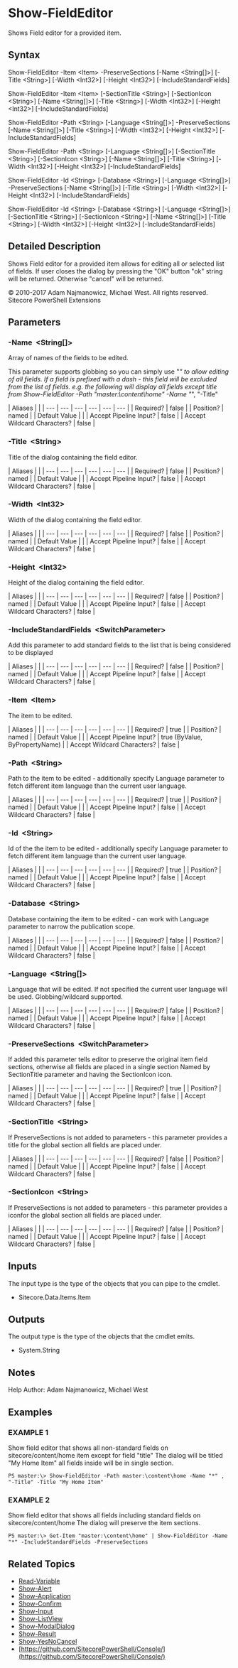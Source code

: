 # Show-FieldEditor

Shows Field editor for a provided item.

## Syntax

Show-FieldEditor -Item &lt;Item&gt; -PreserveSections \[-Name &lt;String\[\]&gt;\] \[-Title &lt;String&gt;\] \[-Width &lt;Int32&gt;\] \[-Height &lt;Int32&gt;\] \[-IncludeStandardFields\]

Show-FieldEditor -Item &lt;Item&gt; \[-SectionTitle &lt;String&gt;\] \[-SectionIcon &lt;String&gt;\] \[-Name &lt;String\[\]&gt;\] \[-Title &lt;String&gt;\] \[-Width &lt;Int32&gt;\] \[-Height &lt;Int32&gt;\] \[-IncludeStandardFields\]

Show-FieldEditor -Path &lt;String&gt; \[-Language &lt;String\[\]&gt;\] -PreserveSections \[-Name &lt;String\[\]&gt;\] \[-Title &lt;String&gt;\] \[-Width &lt;Int32&gt;\] \[-Height &lt;Int32&gt;\] \[-IncludeStandardFields\]

Show-FieldEditor -Path &lt;String&gt; \[-Language &lt;String\[\]&gt;\] \[-SectionTitle &lt;String&gt;\] \[-SectionIcon &lt;String&gt;\] \[-Name &lt;String\[\]&gt;\] \[-Title &lt;String&gt;\] \[-Width &lt;Int32&gt;\] \[-Height &lt;Int32&gt;\] \[-IncludeStandardFields\]

Show-FieldEditor -Id &lt;String&gt; \[-Database &lt;String&gt;\] \[-Language &lt;String\[\]&gt;\] -PreserveSections \[-Name &lt;String\[\]&gt;\] \[-Title &lt;String&gt;\] \[-Width &lt;Int32&gt;\] \[-Height &lt;Int32&gt;\] \[-IncludeStandardFields\]

Show-FieldEditor -Id &lt;String&gt; \[-Database &lt;String&gt;\] \[-Language &lt;String\[\]&gt;\] \[-SectionTitle &lt;String&gt;\] \[-SectionIcon &lt;String&gt;\] \[-Name &lt;String\[\]&gt;\] \[-Title &lt;String&gt;\] \[-Width &lt;Int32&gt;\] \[-Height &lt;Int32&gt;\] \[-IncludeStandardFields\]

## Detailed Description

Shows Field editor for a provided item allows for editing all or selected list of fields. If user closes the dialog by pressing the "OK" button "ok" string will be returned. Otherwise "cancel" will be returned.

© 2010-2017 Adam Najmanowicz, Michael West. All rights reserved. Sitecore PowerShell Extensions

## Parameters

### -Name  &lt;String\[\]&gt;

Array of names of the fields to be edited.

This parameter supports globbing so you can simply use "_" to allow editing of all fields. If a field is prefixed with a dash - this field will be excluded from the list of fields. e.g. the following will display all fields except title from Show-FieldEditor -Path "master:\content\home" -Name "_", "-Title"

| Aliases |  |
| --- | --- | --- | --- | --- | --- |
| Required? | false |
| Position? | named |
| Default Value |  |
| Accept Pipeline Input? | false |
| Accept Wildcard Characters? | false |

### -Title  &lt;String&gt;

Title of the dialog containing the field editor.

| Aliases |  |
| --- | --- | --- | --- | --- | --- |
| Required? | false |
| Position? | named |
| Default Value |  |
| Accept Pipeline Input? | false |
| Accept Wildcard Characters? | false |

### -Width  &lt;Int32&gt;

Width of the dialog containing the field editor.

| Aliases |  |
| --- | --- | --- | --- | --- | --- |
| Required? | false |
| Position? | named |
| Default Value |  |
| Accept Pipeline Input? | false |
| Accept Wildcard Characters? | false |

### -Height  &lt;Int32&gt;

Height of the dialog containing the field editor.

| Aliases |  |
| --- | --- | --- | --- | --- | --- |
| Required? | false |
| Position? | named |
| Default Value |  |
| Accept Pipeline Input? | false |
| Accept Wildcard Characters? | false |

### -IncludeStandardFields  &lt;SwitchParameter&gt;

Add this parameter to add standard fields to the list that is being considered to be displayed

| Aliases |  |
| --- | --- | --- | --- | --- | --- |
| Required? | false |
| Position? | named |
| Default Value |  |
| Accept Pipeline Input? | false |
| Accept Wildcard Characters? | false |

### -Item  &lt;Item&gt;

The item to be edited.

| Aliases |  |
| --- | --- | --- | --- | --- | --- |
| Required? | true |
| Position? | named |
| Default Value |  |
| Accept Pipeline Input? | true \(ByValue, ByPropertyName\) |
| Accept Wildcard Characters? | false |

### -Path  &lt;String&gt;

Path to the item to be edited - additionally specify Language parameter to fetch different item language than the current user language.

| Aliases |  |
| --- | --- | --- | --- | --- | --- |
| Required? | true |
| Position? | named |
| Default Value |  |
| Accept Pipeline Input? | false |
| Accept Wildcard Characters? | false |

### -Id  &lt;String&gt;

Id of the the item to be edited - additionally specify Language parameter to fetch different item language than the current user language.

| Aliases |  |
| --- | --- | --- | --- | --- | --- |
| Required? | true |
| Position? | named |
| Default Value |  |
| Accept Pipeline Input? | false |
| Accept Wildcard Characters? | false |

### -Database  &lt;String&gt;

Database containing the item to be edited - can work with Language parameter to narrow the publication scope.

| Aliases |  |
| --- | --- | --- | --- | --- | --- |
| Required? | false |
| Position? | named |
| Default Value |  |
| Accept Pipeline Input? | false |
| Accept Wildcard Characters? | false |

### -Language  &lt;String\[\]&gt;

Language that will be edited. If not specified the current user language will be used. Globbing/wildcard supported.

| Aliases |  |
| --- | --- | --- | --- | --- | --- |
| Required? | false |
| Position? | named |
| Default Value |  |
| Accept Pipeline Input? | false |
| Accept Wildcard Characters? | false |

### -PreserveSections  &lt;SwitchParameter&gt;

If added this parameter tells editor to preserve the original item field sections, otherwise all fields are placed in a single section Named by SectionTitle parameter and having the SectionIcon icon.

| Aliases |  |
| --- | --- | --- | --- | --- | --- |
| Required? | true |
| Position? | named |
| Default Value |  |
| Accept Pipeline Input? | false |
| Accept Wildcard Characters? | false |

### -SectionTitle  &lt;String&gt;

If PreserveSections is not added to parameters - this parameter provides a title for the global section all fields are placed under.

| Aliases |  |
| --- | --- | --- | --- | --- | --- |
| Required? | false |
| Position? | named |
| Default Value |  |
| Accept Pipeline Input? | false |
| Accept Wildcard Characters? | false |

### -SectionIcon  &lt;String&gt;

If PreserveSections is not added to parameters - this parameter provides a iconfor the global section all fields are placed under.

| Aliases |  |
| --- | --- | --- | --- | --- | --- |
| Required? | false |
| Position? | named |
| Default Value |  |
| Accept Pipeline Input? | false |
| Accept Wildcard Characters? | false |

## Inputs

The input type is the type of the objects that you can pipe to the cmdlet.

* Sitecore.Data.Items.Item 

## Outputs

The output type is the type of the objects that the cmdlet emits.

* System.String 

## Notes

Help Author: Adam Najmanowicz, Michael West

## Examples

### EXAMPLE 1

Show field editor that shows all non-standard fields on sitecore/content/home item except for field "title" The dialog will be titled "My Home Item" all fields inside will be in single section.

```text
PS master:\> Show-FieldEditor -Path master:\content\home -Name "*" , "-Title" -Title "My Home Item"
```

### EXAMPLE 2

Show field editor that shows all fields including standard fields on sitecore/content/home The dialog will preserve the item sections.

```text
PS master:\> Get-Item "master:\content\home" | Show-FieldEditor -Name "*" -IncludeStandardFields -PreserveSections
```

## Related Topics

* [Read-Variable](read-variable.md)
* [Show-Alert](show-alert.md)
* [Show-Application](show-application.md)
* [Show-Confirm](show-confirm.md)
* [Show-Input](show-input.md)
* [Show-ListView](show-listview.md)
* [Show-ModalDialog](show-modaldialog.md)
* [Show-Result](show-result.md)
* [Show-YesNoCancel](show-yesnocancel.md)
* [https://github.com/SitecorePowerShell/Console/](https://github.com/SitecorePowerShell/Console/) 

